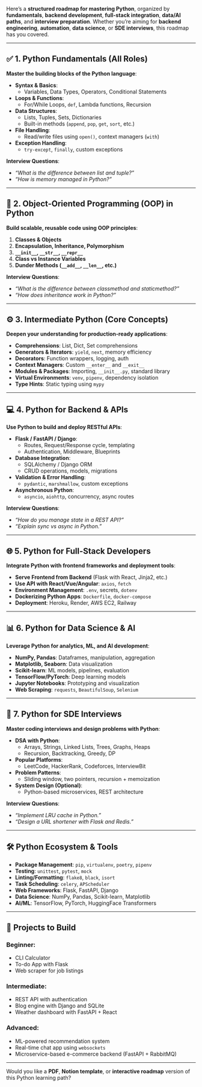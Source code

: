 Here’s a **structured roadmap for mastering Python**, organized by **fundamentals**, **backend development**, **full-stack integration**, **data/AI paths**, and **interview preparation**. Whether you’re aiming for **backend engineering**, **automation**, **data science**, or **SDE interviews**, this roadmap has you covered.

---

## ✅ **1. Python Fundamentals (All Roles)**  
**Master the building blocks of the Python language**:  
- **Syntax & Basics**:
  - Variables, Data Types, Operators, Conditional Statements
- **Loops & Functions**:
  - For/While Loops, `def`, Lambda functions, Recursion
- **Data Structures**:
  - Lists, Tuples, Sets, Dictionaries  
  - Built-in methods (`append`, `pop`, `get`, `sort`, etc.)
- **File Handling**:
  - Read/write files using `open()`, context managers (`with`)
- **Exception Handling**:
  - `try-except`, `finally`, custom exceptions

**Interview Questions**:  
- *“What is the difference between list and tuple?”*  
- *“How is memory managed in Python?”*

---

## 🧠 **2. Object-Oriented Programming (OOP) in Python**  
**Build scalable, reusable code using OOP principles**:  
1. **Classes & Objects**  
2. **Encapsulation, Inheritance, Polymorphism**  
3. **`__init__`, `__str__`, `__repr__`**  
4. **Class vs Instance Variables**  
5. **Dunder Methods (`__add__`, `__len__`, etc.)**

**Interview Questions**:  
- *“What is the difference between classmethod and staticmethod?”*  
- *“How does inheritance work in Python?”*

---

## ⚙️ **3. Intermediate Python (Core Concepts)**  
**Deepen your understanding for production-ready applications**:  
- **Comprehensions**: List, Dict, Set comprehensions  
- **Generators & Iterators**: `yield`, `next`, memory efficiency  
- **Decorators**: Function wrappers, logging, auth  
- **Context Managers**: Custom `__enter__` and `__exit__`  
- **Modules & Packages**: Importing, `__init__.py`, standard library  
- **Virtual Environments**: `venv`, `pipenv`, dependency isolation  
- **Type Hints**: Static typing using `mypy`

---

## 💻 **4. Python for Backend & APIs**  
**Use Python to build and deploy RESTful APIs**:  
- **Flask / FastAPI / Django**:
  - Routes, Request/Response cycle, templating  
  - Authentication, Middleware, Blueprints
- **Database Integration**:
  - SQLAlchemy / Django ORM  
  - CRUD operations, models, migrations
- **Validation & Error Handling**:  
  - `pydantic`, `marshmallow`, custom exceptions
- **Asynchronous Python**:
  - `asyncio`, `aiohttp`, concurrency, async routes

**Interview Questions**:  
- *“How do you manage state in a REST API?”*  
- *“Explain sync vs async in Python.”*

---

## 🌐 **5. Python for Full-Stack Developers**  
**Integrate Python with frontend frameworks and deployment tools**:  
- **Serve Frontend from Backend** (Flask with React, Jinja2, etc.)  
- **Use API with React/Vue/Angular**: `axios`, `fetch`  
- **Environment Management**: `.env`, secrets, `dotenv`  
- **Dockerizing Python Apps**: `Dockerfile`, `docker-compose`  
- **Deployment**: Heroku, Render, AWS EC2, Railway

---

## 📊 **6. Python for Data Science & AI**  
**Leverage Python for analytics, ML, and AI development**:  
- **NumPy, Pandas**: Dataframes, manipulation, aggregation  
- **Matplotlib, Seaborn**: Data visualization  
- **Scikit-learn**: ML models, pipelines, evaluation  
- **TensorFlow/PyTorch**: Deep learning models  
- **Jupyter Notebooks**: Prototyping and visualization  
- **Web Scraping**: `requests`, `BeautifulSoup`, `Selenium`

---

## 🧠 **7. Python for SDE Interviews**  
**Master coding interviews and design problems with Python**:  
- **DSA with Python**:
  - Arrays, Strings, Linked Lists, Trees, Graphs, Heaps  
  - Recursion, Backtracking, Greedy, DP
- **Popular Platforms**:
  - LeetCode, HackerRank, Codeforces, InterviewBit
- **Problem Patterns**:
  - Sliding window, two pointers, recursion + memoization  
- **System Design (Optional)**:
  - Python-based microservices, REST architecture

**Interview Questions**:  
- *“Implement LRU cache in Python.”*  
- *“Design a URL shortener with Flask and Redis.”*

---

## 🛠️ **Python Ecosystem & Tools**
- **Package Management**: `pip`, `virtualenv`, `poetry`, `pipenv`  
- **Testing**: `unittest`, `pytest`, `mock`  
- **Linting/Formatting**: `flake8`, `black`, `isort`  
- **Task Scheduling**: `celery`, `APScheduler`  
- **Web Frameworks**: Flask, FastAPI, Django  
- **Data Science**: NumPy, Pandas, Scikit-learn, Matplotlib  
- **AI/ML**: TensorFlow, PyTorch, HuggingFace Transformers

---

## 🚀 **Projects to Build**
### Beginner:
- CLI Calculator  
- To-do App with Flask  
- Web scraper for job listings

### Intermediate:
- REST API with authentication  
- Blog engine with Django and SQLite  
- Weather dashboard with FastAPI + React

### Advanced:
- ML-powered recommendation system  
- Real-time chat app using `websockets`  
- Microservice-based e-commerce backend (FastAPI + RabbitMQ)

---

Would you like a **PDF**, **Notion template**, or **interactive roadmap** version of this Python learning path?